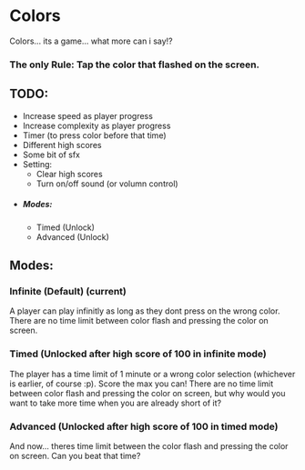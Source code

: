 # Colors
Colors... its a game... what more can i say!?

### The only Rule: Tap the color that flashed on the screen.

## TODO:
- Increase speed as player progress
- Increase complexity as player progress
- Timer (to press color before that time)
- Different high scores
- Some bit of sfx
- Setting:
  - Clear high scores
  - Turn on/off sound (or volumn control)
- ##### Modes:
  - Timed (Unlock)
  - Advanced (Unlock)


## Modes:
### Infinite (Default) (current)
A player can play infinitly as long as they dont press on the wrong color. There are no time limit between color flash and pressing the color on screen.

### Timed (Unlocked after high score of 100 in infinite mode)
The player has a time limit of 1 minute or a wrong color selection (whichever is earlier, of course :p). Score the max you can! There are no time limit between color flash and pressing the color on screen, but why would you want to take more time when you are already short of it?

### Advanced (Unlocked after high score of 100 in timed mode)
And now... theres time limit between the color flash and pressing the color on screen. Can you beat that time?
